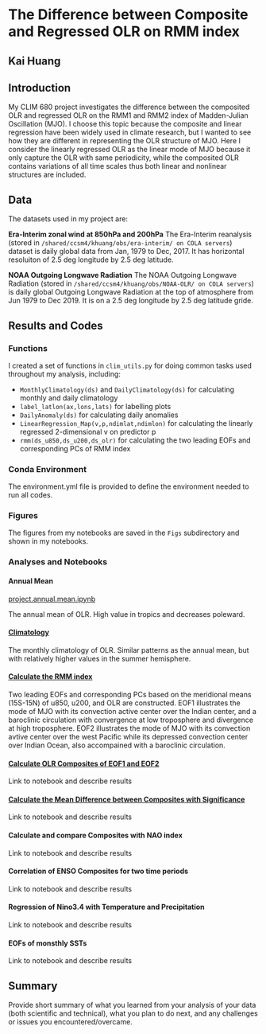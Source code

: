 # The Difference between Composite and Regressed OLR on RMM index 
 
## Kai Huang

## Introduction

My CLIM 680 project investigates the difference between the composited OLR and regressed OLR on the RMM1 and RMM2 index of Madden-Julian Oscillation (MJO). I choose this topic because the composite and linear regression have been widely used in climate research, but I wanted to see how they are different in representing the OLR structure of MJO. Here I consider the linearly regressed OLR as the linear mode of MJO because it only capture the OLR with same periodicity, while the composited OLR contains variations of all time scales thus both linear and nonlinear structures are included.

## Data

The datasets used in my project are:

__Era-Interim zonal wind at 850hPa and 200hPa__
The Era-Interim reanalysis (stored in `/shared/ccsm4/khuang/obs/era-interim/ on COLA servers`) dataset is daily global data from Jan, 1979 to Dec, 2017. It has horizontal resoluiton of 2.5 deg longitude by 2.5 deg latitude.
 
__NOAA Outgoing Longwave Radiation__
The NOAA Outgoing Longwave Radiation (stored in `/shared/ccsm4/khuang/obs/NOAA-OLR/ on COLA servers`) is daily global Outgoing Longwave Radiation at the top of atmosphere from Jun 1979 to Dec 2019. It is on a 2.5 deg longitude by 2.5 deg latitude gride.

## Results and Codes

### Functions
I created a set of functions in `clim_utils.py` for doing common tasks used throughout my analysis, including:
* `MonthlyClimatology(ds)` and `DailyClimatology(ds)` for calculating monthly and daily climatology
* `label_latlon(ax,lons,lats)` for labelling plots
* `DailyAnomaly(ds)` for calculating daily anomalies
* `LinearRegression_Map(v,p,ndimlat,ndimlon)` for calculating the linearly regressed 2-dimensional v on predictor p
* `rmm(ds_u850,ds_u200,ds_olr)` for calculating the two leading EOFs and corresponding PCs of RMM index


### Conda Environment

The environment.yml file is provided to define the environment needed to run all codes.

### Figures

The figures from my notebooks are saved in the `Figs` subdirectory and shown in my notebooks.

### Analyses and Notebooks
 
#### Annual Mean
[project.annual.mean.ipynb](https://github.com/KaiHuang94/CLIM680/blob/master/project.annual.mean.ipynb)  

The annual mean of OLR. High value in tropics and decreases poleward. 

#### [Climatology](https://github.com/KaiHuang94/CLIM680/blob/master/project.monthly.climatology.ipynb)

The monthly climatology of OLR. Similar patterns as the annual mean, but with relatively higher values in the summer hemisphere. 

#### [Calculate the RMM index](https://github.com/KaiHuang94/CLIM680/blob/master/project.rmm.ipynb)

Two leading EOFs and corresponding PCs based on the meridional means (15S-15N) of u850, u200, and OLR are constructed. 
EOF1 illustrates the mode of MJO with its convection active center over the Indian center, and a baroclinic circulation with convergence at low troposphere and divergence at high troposphere. 
EOF2 illustrates the mode of MJO with its convection avtive center over the west Pacific while its depressed convection center over Indian Ocean, also accompained with a baroclinic circulation.

#### [Calculate OLR Composites of EOF1 and EOF2](https://github.com/KaiHuang94/CLIM680/blob/master/project.rmm.composite.ipynb)

Link to notebook and describe results

####  [Calculate the Mean Difference between Composites with Significance]()

Link to notebook and describe results

#### Calculate and compare Composites with NAO index  

Link to notebook and describe results

#### Correlation of ENSO Composites for two time periods

Link to notebook and describe results

#### Regression of Nino3.4 with Temperature and Precipitation

Link to notebook and describe results

#### EOFs of monsthly SSTs

Link to notebook and describe results

## Summary

Provide short summary of what you learned from your analysis of your data (both scientific and technical), what you plan to do next, and any challenges or issues you encountered/overcame. 
